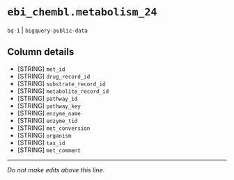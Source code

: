 # `ebi_chembl.metabolism_24`
`bq-1` | `bigquery-public-data`

## Column details
* [STRING]    `met_id`
* [STRING]    `drug_record_id`
* [STRING]    `substrate_record_id`
* [STRING]    `metabolite_record_id`
* [STRING]    `pathway_id`
* [STRING]    `pathway_key`
* [STRING]    `enzyme_name`
* [STRING]    `enzyme_tid`
* [STRING]    `met_conversion`
* [STRING]    `organism`
* [STRING]    `tax_id`
* [STRING]    `met_comment`

-------------------------------------------------------------------------------
*Do not make edits above this line.*
